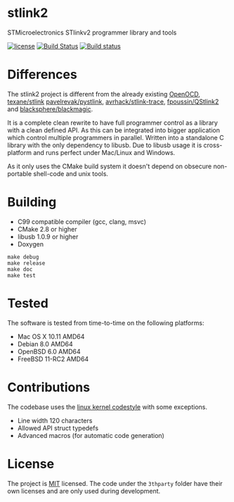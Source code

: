 # stlink2

STMicroelectronics STlinkv2 programmer library and tools

[![license](https://img.shields.io/github/license/xor-gate/stlink2.svg?maxAge=2592000)]()
[![Build Status](https://img.shields.io/travis/xor-gate/stlink2/master.svg?label=Mac%20OSX%20%26%20Linux)](https://travis-ci.org/xor-gate/stlink2)
[![Build status](https://img.shields.io/appveyor/ci/xor-gate/stlink2/master.svg?label=Windows)](https://ci.appveyor.com/project/xor-gate/stlink2)

# Differences

The stlink2 project is different from the already existing [OpenOCD](https://github.com/ntfreak/openocd),
 [texane/stlink](https://github.com/texane/stlink) [pavelrevak/pystlink](https://github.com/pavelrevak/pystlink), [avrhack/stlink-trace](https://github.com/avrhack/stlink-trace), [fpoussin/QStlink2](https://github.com/fpoussin/QStlink2) and [blacksphere/blackmagic](https://github.com/blacksphere/blackmagic).

It is a complete clean rewrite to have full programmer control as a library with a clean defined API. As this
 can be integrated into bigger application which control multiple programmers in parallel. Written into a standalone
 C library with the only dependency to libusb. Due to libusb usage it is cross-platform and runs perfect under 
 Mac/Linux and Windows.

As it only uses the CMake build system it doesn't depend on obsecure non-portable shell-code and unix tools.

# Building

* C99 compatible compiler (gcc, clang, msvc)
* CMake 2.8 or higher
* libusb 1.0.9 or higher
* Doxygen

```
make debug
make release
make doc
make test
```

# Tested

The software is tested from time-to-time on the following platforms:

* Mac OS X 10.11 AMD64
* Debian 8.0 AMD64
* OpenBSD 6.0 AMD64
* FreeBSD 11-RC2 AMD64

# Contributions

The codebase uses the [linux kernel codestyle](doc/developer/codestyle.txt) with some exceptions.

* Line width 120 characters
* Allowed API struct typedefs
* Advanced macros (for automatic code generation)

# License

The project is [MIT](LICENSE) licensed. The code under the `3thparty` folder have their own licenses
 and are only used during development.
